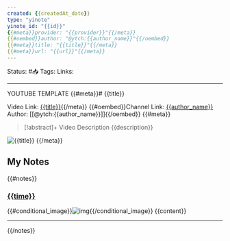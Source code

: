 ```yaml
---
created: {{createdAt_date}}
type: "yinote"
yinote_id: "{{id}}"
{{#meta}}provider: "{{provider}}"{{/meta}}
{{#oembed}}author: "@ytch:{{author_name}}"{{/oembed}}
{{#meta}}title: "{{title}}"{{/meta}}
{{#meta}}url: "{{url}}"{{/meta}}
---
```

Status: #📥 
Tags: 
Links: 
___
YOUTUBE TEMPLATE
{{#meta}}# {{title}}

Video Link: [{{title}}]({{url}}){{/meta}}
{{#oembed}}Channel Link: [{{author_name}}]({{author_url}})
Author: [[@ytch:{{author_name}}]]{{/oembed}}
{{#meta}}
> [!abstract]+ Video Description
> {{description}}

![{{title}}]({{image_local}})
{{/meta}}

## My Notes
{{#notes}}
### [{{time}}]({{timestampurl}})
{{#conditional_image}}![img]({{image_local}}){{/conditional_image}}
{{content}}

---
{{/notes}}
